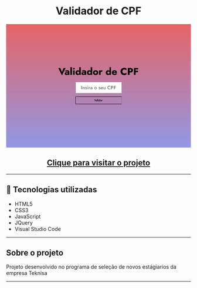 <h1 align="center">
  <br>Validador de CPF
</h1>

<img align="center" src="./assets/img/previw.png">

<br>

<h2 align="center"><a href="https://isaacnreis.github.io/validaCPF/">Clique para visitar o projeto</a></h2>

---

## 👾 Tecnologias utilizadas

- HTML5
- CSS3
- JavaScript
- JQuery
- Visual Studio Code

---

## Sobre o projeto

Projeto desenvolvido no programa de seleção de novos estágiarios da empresa Teknisa

</div>

---